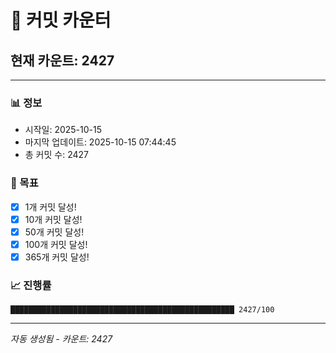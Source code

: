 # 🔢 커밋 카운터

## 현재 카운트: 2427

---

### 📊 정보
- 시작일: 2025-10-15
- 마지막 업데이트: 2025-10-15 07:44:45
- 총 커밋 수: 2427

### 🎯 목표
- [x] 1개 커밋 달성!
- [x] 10개 커밋 달성!
- [x] 50개 커밋 달성!
- [x] 100개 커밋 달성!
- [x] 365개 커밋 달성!

### 📈 진행률
```
██████████████████████████████████████████████████ 2427/100
```

---
*자동 생성됨 - 카운트: 2427*

